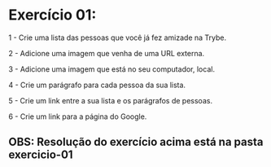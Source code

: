 # Exercício 01:

1 - Crie uma lista das pessoas que você já fez amizade na Trybe.

2 - Adicione uma imagem que venha de uma URL externa.

3 - Adicione uma imagem que está no seu computador, local.

4 - Crie um parágrafo para cada pessoa da sua lista.

5 - Crie um link entre a sua lista e os parágrafos de pessoas.

6 - Crie um link para a página do Google.

## OBS: Resolução do exercício acima está na pasta exercicio-01 